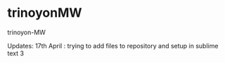 # trinoyonMW
trinoyon-MW

Updates:
17th April : trying to add files to repository and setup in sublime text 3
